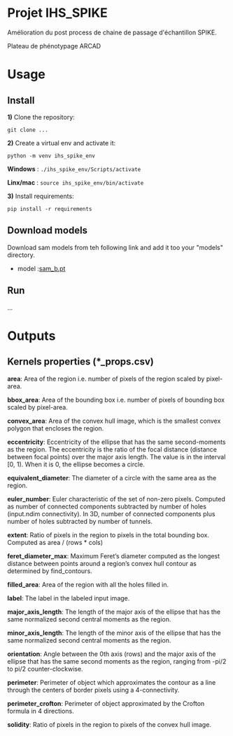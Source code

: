 # Projet IHS_SPIKE

Amélioration du post process de chaine de passage d'échantillon SPIKE.

Plateau de phénotypage ARCAD

# Usage

## Install

**1)** Clone the repository:
   
`git clone ...`


**2)** Create a virtual env and activate it:

`python -m venv ihs_spike_env`

**Windows** : `./ihs_spike_env/Scripts/activate`

**Linx/mac** : `source ihs_spike_env/bin/activate`


**3)** Install requirements:

`pip install -r requirements`

## Download models

Download sam models from teh following link
and add it too your "models" directory.

- model :[sam_b.pt](https://dl.fbaipublicfiles.com/segment_anything/sam_vit_b_01ec64.pth)


## Run

...




# Outputs

## Kernels properties (*_props.csv) 

**area**: Area of the region i.e. number of pixels of the region scaled by pixel-area.

**bbox_area**: Area of the bounding box i.e. number of pixels of bounding box scaled by pixel-area.

**convex_area**: Area of the convex hull image, which is the smallest convex polygon that encloses the region.

**eccentricity**: Eccentricity of the ellipse that has the same second-moments as the region. The eccentricity is the ratio of the focal distance (distance between focal points) over the major axis length. The value is in the interval [0, 1). When it is 0, the ellipse becomes a circle.

**equivalent_diameter**: The diameter of a circle with the same area as the region.

**euler_number**: Euler characteristic of the set of non-zero pixels. Computed as number of connected components subtracted by number of holes (input.ndim connectivity). In 3D, number of connected components plus number of holes subtracted by number of tunnels.

**extent**: Ratio of pixels in the region to pixels in the total bounding box. Computed as area / (rows * cols)

**feret_diameter_max**: Maximum Feret’s diameter computed as the longest distance between points around a region’s convex hull contour as determined by find_contours.

**filled_area**: Area of the region with all the holes filled in.

**label**: The label in the labeled input image.

**major_axis_length**: The length of the major axis of the ellipse that has the same normalized second central moments as the region.

**minor_axis_length**: The length of the minor axis of the ellipse that has the same normalized second central moments as the region.

**orientation**: Angle between the 0th axis (rows) and the major axis of the ellipse that has the same second moments as the region, ranging from -pi/2 to pi/2 counter-clockwise.

**perimeter**: Perimeter of object which approximates the contour as a line through the centers of border pixels using a 4-connectivity.

**perimeter_crofton**: Perimeter of object approximated by the Crofton formula in 4 directions.

**solidity**: Ratio of pixels in the region to pixels of the convex hull image.


